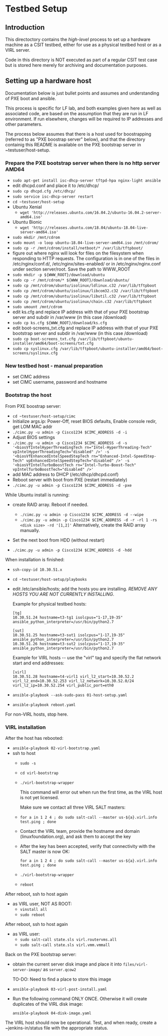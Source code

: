 # Testbed Setup

## Introduction

This directoctory contains the *high-level* process to set up a hardware
machine as a CSIT testbed, either for use as a physical testbed host or
as a VIRL server.

Code in this directory is NOT executed as part of a regular CSIT test case
but is stored here merely for archiving and documentation purposes.


## Setting up a hardware host

Documentation below is just bullet points and assumes and understanding
of PXE boot and ansible.

This process is specific for LF lab, and both examples given here as
well as associated code, are based on the assumption that they are run
in LF environment. If run elsewhere, changes will be required to IP addresses
and other parameters.

The process below assumes that there is a host used for boostrapping (referred
to as "PXE boostrap server" below), and that the directory containig this README
is available on the PXE bootstrap server in ~testuser/host-setup.

### Prepare the PXE bootstrap server when there is no http server AMD64

  - `sudo apt-get install isc-dhcp-server tftpd-hpa nginx-light ansible`
  - edit dhcpd.conf and place it to /etc/dhcp/
  - `sudo cp dhcpd.cfg /etc/dhcp/`
  - `sudo service isc-dhcp-server restart`
  - `cd ~testuser/host-setup`
  - Ubuntu Xenial
    - `wget 'http://releases.ubuntu.com/16.04.2/ubuntu-16.04.2-server-amd64.iso'`
  - Ubuntu Bionic
    - `wget 'http://releases.ubuntu.com/18.04/ubuntu-18.04-live-server-amd64.iso'`
  - `sudo mkdir /mnt/cdrom`
  - `sudo mount -o loop ubuntu-18.04-live-server-amd64.iso /mnt/cdrom/`
  - `sudo cp -r /mnt/cdrom/install/netboot/* /var/lib/tftpboot/`
  - figure out where nginx will look for files on the filesystem when
    responding to HTTP requests. The configuration is in one of the
    files in /etc/nginx/conf.d/, /etc/nginx/sites-enabled/ or in
    /etc/nginx/nginx.conf under section server/root. Save the path to WWW_ROOT
  - `sudo mkdir -p ${WWW_ROOT}/download/ubuntu`
  - `sudo cp -r /mnt/cdrom/* ${WWW_ROOT}/download/ubuntu/`
  - `sudo cp /mnt/cdrom/ubuntu/isolinux/ldlinux.c32 /var/lib/tftpboot`
  - `sudo cp /mnt/cdrom/ubuntu/isolinux/libcom32.c32 /var/lib/tftpboot`
  - `sudo cp /mnt/cdrom/ubuntu/isolinux/libutil.c32 /var/lib/tftpboot`
  - `sudo cp /mnt/cdrom/ubuntu/isolinux/chain.c32 /var/lib/tftpboot`
  - `sudo umount /mnt/cdrom`
  - edit ks.cfg and replace IP address with that of your PXE bootstrap server and subdir in /var/www (in this case /download)
  - `sudo cp ks.cfg ${WWW_ROOT}/download/ks.cfg`
  - edit boot-screens_txt.cfg and replace IP address with that of your PXE bootstrap server and subdir in /var/www (in this case /download)
  - `sudo cp boot-screens_txt.cfg /var/lib/tftpboot/ubuntu-installer/amd64/boot-screens/txt.cfg`
  - `sudo cp syslinux.cfg /var/lib/tftpboot/ubuntu-installer/amd64/boot-screens/syslinux.cfg`

### New testbed host - manual preparation

- set CIMC address
- set CIMC username, password and hostname

### Bootstrap the host

From PXE boostrap server:

  - `cd ~testuser/host-setup/cimc`
  - Initialize args.ip: Power-Off, reset BIOS defaults, Enable console redir, get LOM MAC addr
  - `./cimc.py -u admin -p Cisco1234 $CIMC_ADDRESS -d -i`
  - Adjust BIOS settings
  - `./cimc.py -u admin -p Cisco1234 $CIMC_ADDRESS -d -s '<biosVfIntelHyperThreadingTech rn="Intel-HyperThreading-Tech" vpIntelHyperThreadingTech="disabled" />' -s '<biosVfEnhancedIntelSpeedStepTech rn="Enhanced-Intel-SpeedStep-Tech" vpEnhancedIntelSpeedStepTech="disabled" />' -s '<biosVfIntelTurboBoostTech rn="Intel-Turbo-Boost-Tech" vpIntelTurboBoostTech="disabled" />'`
  - add MAC address to DHCP (/etc/dhcp/dhcpd.conf)
  - Reboot server with boot from PXE (restart immediately)
  - `./cimc.py -u admin -p Cisco1234 $CIMC_ADDRESS -d -pxe`

While Ubuntu install is running:

  - create RAID array. Reboot if needed.
      - `./cimc.py -u admin -p Cisco1234 $CIMC_ADDRESS -d --wipe`
      - `./cimc.py -u admin -p Cisco1234 $CIMC_ADDRESS -d -r -rl 1 -rs <disk size> -rd '[1,2]'`
        Alternatively, create the RAID array manually.

  - Set the next boot from HDD (without restart)
  - `./cimc.py -u admin -p Cisco1234 $CIMC_ADDRESS -d -hdd`

When installation is finished:

  - `ssh-copy-id 10.30.51.x`
  - `cd ~testuser/host-setup/playbooks`
  - edit /etc/ansible/hosts; add the hosts you are installing. *REMOVE ANY HOSTS YOU ARE NOT CURRENTLY INSTALLING*.

    Example for physical testbed hosts:
    ~~~
    [tg]
    10.30.51.24 hostname=t3-tg1 isolcpus="1-17,19-35" ansible_python_interpreter=/usr/bin/python2.7

    [sut]
    10.30.51.25 hostname=t3-sut1 isolcpus="1-17,19-35" ansible_python_interpreter=/usr/bin/python2.7
    10.30.51.26 hostname=t3-sut2 isolcpus="1-17,19-35" ansible_python_interpreter=/usr/bin/python2.7
    ~~~

    Example for VIRL hosts -- use the "virl" tag and specify the flat network start and end addresses:

    ~~~
    [virl]
    10.30.51.28 hostname=t4-virl1 virl_l2_start=10.30.52.2 virl_l2_end=10.30.52.253 virl_l2_network=10.30.52.0/24 virl_l2_ip=10.30.52.254 virl_public_port=eth0
    ~~~

  - `ansible-playbook --ask-sudo-pass 01-host-setup.yaml`
  - `ansible-playbook reboot.yaml`

For non-VIRL hosts, stop here.


### VIRL installation

After the host has rebooted:

  - `ansible-playbook 02-virl-bootstrap.yaml`
  - ssh to host
      - `sudo -s`
      - `cd virl-bootstrap`
      - `./virl-bootstrap-wrapper`

        This command will error out when run the first time, as the VIRL host is not yet licensed.

        Make sure we contact all three VIRL SALT masters:

      - `for a in 1 2 4 ; do sudo salt-call --master us-${a}.virl.info test.ping ; done`

      - Contact the VIRL team, provide the hostname and domain (linuxfoundation.org), and ask them
        to accept the key

      - After the key has been accepted, verify that connectivity with the SALT master is now OK:

        `for a in 1 2 4 ; do sudo salt-call --master us-${a}.virl.info test.ping ; done`

      - `./virl-bootstrap-wrapper`
      - `reboot`

After reboot, ssh to host again
  - as VIRL user, NOT AS ROOT:
     - `vinstall all`
     - `sudo reboot`

After reboot, ssh to host again
  - as VIRL user:
      - `sudo salt-call state.sls virl.routervms.all`
      - `sudo salt-call state.sls virl.vmm.vmmall`

Back on the PXE bootstrap server:

  - obtain the current server disk image and place it into
    `files/virl-server-image/` as `server.qcow2`

    TO-DO: Need to find a place to store this image

  - `ansible-playbook 03-virl-post-install.yaml`

  - Run the following command ONLY ONCE. Otherwise it will create
    duplicates of the VIRL disk image:

    `ansible-playbook 04-disk-image.yaml`

The VIRL host should now be operational. Test, and when ready, create a ~jenkins-in/status file with the appropriate status.
